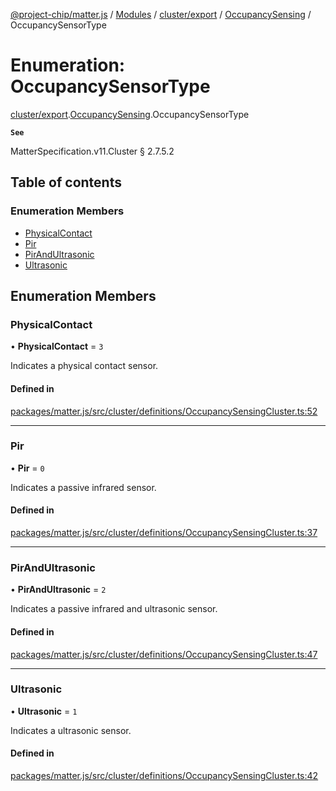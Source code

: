 [@project-chip/matter.js](../README.md) / [Modules](../modules.md) / [cluster/export](../modules/cluster_export.md) / [OccupancySensing](../modules/cluster_export.OccupancySensing.md) / OccupancySensorType

# Enumeration: OccupancySensorType

[cluster/export](../modules/cluster_export.md).[OccupancySensing](../modules/cluster_export.OccupancySensing.md).OccupancySensorType

**`See`**

MatterSpecification.v11.Cluster § 2.7.5.2

## Table of contents

### Enumeration Members

- [PhysicalContact](cluster_export.OccupancySensing.OccupancySensorType.md#physicalcontact)
- [Pir](cluster_export.OccupancySensing.OccupancySensorType.md#pir)
- [PirAndUltrasonic](cluster_export.OccupancySensing.OccupancySensorType.md#pirandultrasonic)
- [Ultrasonic](cluster_export.OccupancySensing.OccupancySensorType.md#ultrasonic)

## Enumeration Members

### PhysicalContact

• **PhysicalContact** = ``3``

Indicates a physical contact sensor.

#### Defined in

[packages/matter.js/src/cluster/definitions/OccupancySensingCluster.ts:52](https://github.com/project-chip/matter.js/blob/6d3b6a5d957d88a9231d6ecab4bb41f8133112be/packages/matter.js/src/cluster/definitions/OccupancySensingCluster.ts#L52)

___

### Pir

• **Pir** = ``0``

Indicates a passive infrared sensor.

#### Defined in

[packages/matter.js/src/cluster/definitions/OccupancySensingCluster.ts:37](https://github.com/project-chip/matter.js/blob/6d3b6a5d957d88a9231d6ecab4bb41f8133112be/packages/matter.js/src/cluster/definitions/OccupancySensingCluster.ts#L37)

___

### PirAndUltrasonic

• **PirAndUltrasonic** = ``2``

Indicates a passive infrared and ultrasonic sensor.

#### Defined in

[packages/matter.js/src/cluster/definitions/OccupancySensingCluster.ts:47](https://github.com/project-chip/matter.js/blob/6d3b6a5d957d88a9231d6ecab4bb41f8133112be/packages/matter.js/src/cluster/definitions/OccupancySensingCluster.ts#L47)

___

### Ultrasonic

• **Ultrasonic** = ``1``

Indicates a ultrasonic sensor.

#### Defined in

[packages/matter.js/src/cluster/definitions/OccupancySensingCluster.ts:42](https://github.com/project-chip/matter.js/blob/6d3b6a5d957d88a9231d6ecab4bb41f8133112be/packages/matter.js/src/cluster/definitions/OccupancySensingCluster.ts#L42)
